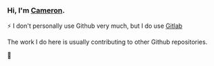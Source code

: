 
### Hi, I'm [Cameron](https://c.ruatta.com).
⚡ I don't personally use Github very much, but I do use [Gitlab](https://gitlab.com/cruatta)

The work I do here is usually contributing to other Github repositories.

:beers:

<!--
**cruatta/cruatta** is a ✨ _special_ ✨ repository because its `README.md` (this file) appears on your GitHub profile.

Here are some ideas to get you started:

- 🔭 I’m currently working on ...
- 🌱 I’m currently learning ...
- 👯 I’m looking to collaborate on ...
- 🤔 I’m looking for help with ...
- 💬 Ask me about ...
- 📫 How to reach me: ...
- 😄 Pronouns: ...
- Fun fact: ...
-->
